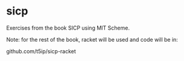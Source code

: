 # sicp
Exercises from the book SICP using MIT Scheme.

Note: for the rest of the book, racket will be used and code will be in:

github.com/t5ip/sicp-racket


